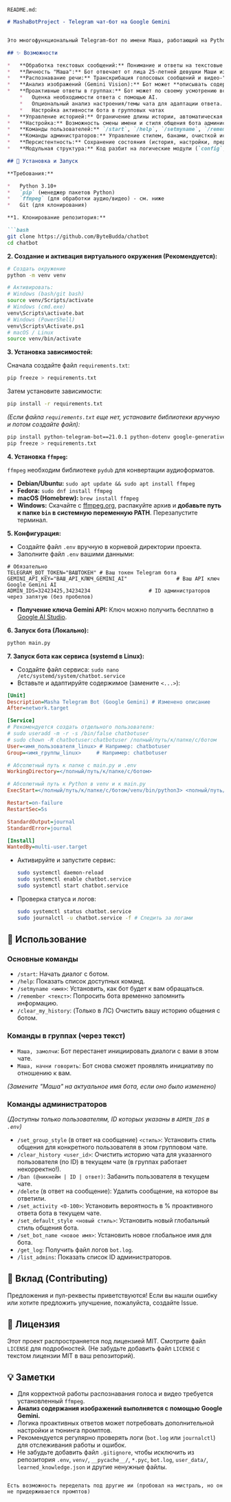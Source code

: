 

 `README.md`:

```markdown
# MashaBotProject - Telegram чат-бот на Google Gemini


Это многофункциональный Telegram-бот по имени Маша, работающий на Python с использованием библиотеки `python-telegram-bot` и мультимодальной языковой модели **Google Gemini**. Маша обладает настраиваемой личностью, обрабатывает текстовые, голосовые и видеосообщения, **анализирует и реагирует на содержание фотографий** и может проявлять инициативу в групповых чатах.

## ✨ Возможности

*   **Обработка текстовых сообщений:** Понимание и ответы на текстовые сообщения в личных и групповых чатах с учетом контекста диалога.
*   **Личность "Маша":** Бот отвечает от лица 25-летней девушки Маши из Ростова Великого, используя характерный стиль общения (настраиваемый).
*   **Распознавание речи:** Транскрибация голосовых сообщений и видео-"кружочков" с последующей обработкой текста. (Требует `ffmpeg`).
*   **Анализ изображений (Gemini Vision):** Бот может **описывать содержание фотографий**, присланных пользователями, и реагировать на них и их подписи благодаря мультимодальным возможностям Gemini.
*   **Проактивные ответы в группах:** Бот может по своему усмотрению вступать в разговор в групповых чатах, если к нему напрямую не обратились (вероятность настраивается).
    *   Оценка необходимости ответа с помощью AI.
    *   Опциональный анализ настроения/темы чата для адаптации ответа.
    *   Настройка активности бота в групповых чатах
*   **Управление историей:** Ограничение длины истории, автоматическая очистка старой истории.
*   **Настройка:** Возможность смены имени и стиля общения бота администратором.
*   **Команды пользователей:** `/start`, `/help`, `/setmyname`, `/remember` (временное запоминание), `/clear_my_history` (только ЛС), /set_activity (чтобы уменьшить или увеличить активность бота в чате)
*   **Команды администраторов:** Управление стилем, банами, очисткой истории, получение логов, настройка вероятности проактивных ответов и др.
*   **Персистентность:** Сохранение состояния (история, настройки, предпочтения пользователей) в JSON-файлы.
*   **Модульная структура:** Код разбит на логические модули (`config`, `state`, `utils`, `handlers`, `bot_commands`, `bot_setup`, `main`).

## 🔧 Установка и Запуск

**Требования:**

*   Python 3.10+
*   `pip` (менеджер пакетов Python)
*   `ffmpeg` (для обработки аудио/видео) - см. ниже
*   Git (для клонирования)

**1. Клонирование репозитория:**

```bash
git clone https://github.com/ByteBudda/chatbot
cd chatbot
```

**2. Создание и активация виртуального окружения (Рекомендуется):**

```bash
# Создать окружение
python -m venv venv

# Активировать:
# Windows (bash/git bash)
source venv/Scripts/activate
# Windows (cmd.exe)
venv\Scripts\activate.bat
# Windows (PowerShell)
venv\Scripts\Activate.ps1
# macOS / Linux
source venv/bin/activate
```

**3. Установка зависимостей:**

Сначала создайте файл `requirements.txt`:

```bash
pip freeze > requirements.txt
```

Затем установите зависимости:

```bash
pip install -r requirements.txt
```
*(Если файла `requirements.txt` еще нет, установите библиотеки вручную и потом создайте файл):*
```bash
pip install python-telegram-bot==21.0.1 python-dotenv google-generativeai Pillow pydub SpeechRecognition requests vaderSentiment # Укажите правильную версию PTB
pip freeze > requirements.txt
```

**4. Установка `ffmpeg`:**

`ffmpeg` необходим библиотеке `pydub` для конвертации аудиоформатов.

*   **Debian/Ubuntu:** `sudo apt update && sudo apt install ffmpeg`
*   **Fedora:** `sudo dnf install ffmpeg`
*   **macOS (Homebrew):** `brew install ffmpeg`
*   **Windows:** Скачайте с [ffmpeg.org](https://ffmpeg.org/download.html), распакуйте архив и **добавьте путь к папке `bin` в системную переменную PATH**. Перезапустите терминал.

**5. Конфигурация:**

*   Создайте файл `.env` вручную в корневой директории проекта.
*   Заполните файл `.env` вашими данными:

```dotenv
# Обязательно
TELEGRAM_BOT_TOKEN="ВАШТОКЕН" # Ваш токен Telegram бота
GEMINI_API_KEY="ВАШ_API_КЛЮЧ_GEMINI_AI"                # Ваш API ключ Google Gemini AI
ADMIN_IDS=32423425,34234234                   # ID администраторов через запятую (без пробелов)
```
*   **Получение ключа Gemini API:** Ключ можно получить бесплатно в [Google AI Studio](https://aistudio.google.com/app/apikey).

**6. Запуск бота (Локально):**

```bash
python main.py
```

**7. Запуск бота как сервиса (systemd в Linux):**

*   Создайте файл сервиса: `sudo nano /etc/systemd/system/chatbot.service`
*   Вставьте и адаптируйте содержимое (замените `<...>`):

```ini
[Unit]
Description=Masha Telegram Bot (Google Gemini) # Изменено описание
After=network.target

[Service]
# Рекомендуется создать отдельного пользователя:
# sudo useradd -m -r -s /bin/false chatbotuser
# sudo chown -R chatbotuser:chatbotuser /полный/путь/к/папке/с/ботом
User=<имя_пользователя_linux> # Например: chatbotuser
Group=<имя_группы_linux>     # Например: chatbotuser

# Абсолютный путь к папке с main.py и .env
WorkingDirectory=</полный/путь/к/папке/с/ботом>

# Абсолютный путь к Python в venv и к main.py
ExecStart=</полный/путь/к/папке/с/ботом/venv/bin/python3> <полный/путь/к/папке/с/ботом/main.py>

Restart=on-failure
RestartSec=5s

StandardOutput=journal
StandardError=journal

[Install]
WantedBy=multi-user.target
```

*   Активируйте и запустите сервис:
    ```bash
    sudo systemctl daemon-reload
    sudo systemctl enable chatbot.service
    sudo systemctl start chatbot.service
    ```
*   Проверка статуса и логов:
    ```bash
    sudo systemctl status chatbot.service
    sudo journalctl -u chatbot.service -f # Следить за логами
    ```

## 🚀 Использование

### Основные команды

*   `/start`: Начать диалог с ботом.
*   `/help`: Показать список доступных команд.
*   `/setmyname <имя>`: Установить, как бот будет к вам обращаться.
*   `/remember <текст>`: Попросить бота временно запомнить информацию.
*   `/clear_my_history`: (Только в ЛС) Очистить вашу историю общения с ботом.

### Команды в группах (через текст)

*   `Маша, замолчи`: Бот перестанет инициировать диалоги с вами в этом чате.
*   `Маша, начни говорить`: Бот снова сможет проявлять инициативу по отношению к вам.

*(Замените "Маша" на актуальное имя бота, если оно было изменено)*

### Команды администраторов

*(Доступны только пользователям, ID которых указаны в `ADMIN_IDS` в `.env`)*

*   `/set_group_style` (в ответ на сообщение) `<стиль>`: Установить стиль общения для конкретного пользователя в этом групповом чате.
*   `/clear_history <user_id>`: Очистить историю чата для указанного пользователя (по ID) в текущем чате (в группах работает некорректно!).
*   `/ban (@никнейм | ID | ответ)`: Забанить пользователя в текущем чате.
*   `/delete` (в ответ на сообщение): Удалить сообщение, на которое вы ответили.
*   `/set_activity <0-100>`: Установить вероятность в % проактивного ответа бота в текущем чате.
*   `/set_default_style <новый стиль>`: Установить новый глобальный стиль общения бота.
*   `/set_bot_name <новое имя>`: Установить новое глобальное имя для бота.
*   `/get_log`: Получить файл логов `bot.log`.
*   `/list_admins`: Показать список ID администраторов.

## 🤝 Вклад (Contributing)

Предложения и пул-реквесты приветствуются! Если вы нашли ошибку или хотите предложить улучшение, пожалуйста, создайте Issue.

## 📄 Лицензия

Этот проект распространяется под лицензией MIT. Смотрите файл `LICENSE` для подробностей.
(Не забудьте добавить файл `LICENSE` с текстом лицензии MIT в ваш репозиторий).

## 💡 Заметки

*   Для корректной работы распознавания голоса и видео требуется установленный `ffmpeg`.
*   **Анализ содержания изображений выполняется с помощью Google Gemini.**
*   Логика проактивных ответов может потребовать дополнительной настройки и тюнинга промптов.
*   Рекомендуется регулярно проверять логи (`bot.log` или `journalctl`) для отслеживания работы и ошибок.
*   Не забудьте добавить файл `.gitignore`, чтобы исключить из репозитория `.env`, `venv/`, `__pycache__/`, `*.pyc`, `bot.log`, `user_data/`, `learned_knowledge.json` и другие ненужные файлы.

```

Есть возможность переделать под другие ии (пробовал на мистраль, но он не придерживается промптов)
